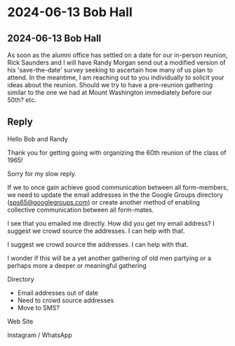 # 2024-06-13 Bob Hall

## 2024-06-13 Bob Hall

 As soon as the alumni office has settled on a date for our in-person reunion, Rick Saunders and I will have Randy Morgan send out a modified version of his 'save-the-date' survey seeking to ascertain how many of us plan to attend.
 In the meantime, I am reaching out to you individually to solicit your ideas about the reunion. Should we try to have a pre-reunion gathering similar to the one we had at Mount Washington immediately before our 50th? etc.

## Reply

Hello Bob and Randy

Thank you for getting going with organizing the 60th reunion of the class of 1965!

Sorry for my slow reply.

If we to once gain achieve good communication between all form-members, we need to update the email addresses in the the Google Groups directory (sps65@googlegroups.com) or create another method of enabling collective communication between all form-mates.

I see that you emailed me directly. How did you get my email address? I suggest we crowd source the addresses. I can help with that.

I suggest we crowd source the addresses. I can help with that.


I wonder if this will be a yet another gathering of old men partying or a perhaps more a deeper or meaningful gathering

Directory

* Email addresses out of date
* Need to crowd source addresses
* Move to SMS?

Web Site



Instagram / WhatsApp
